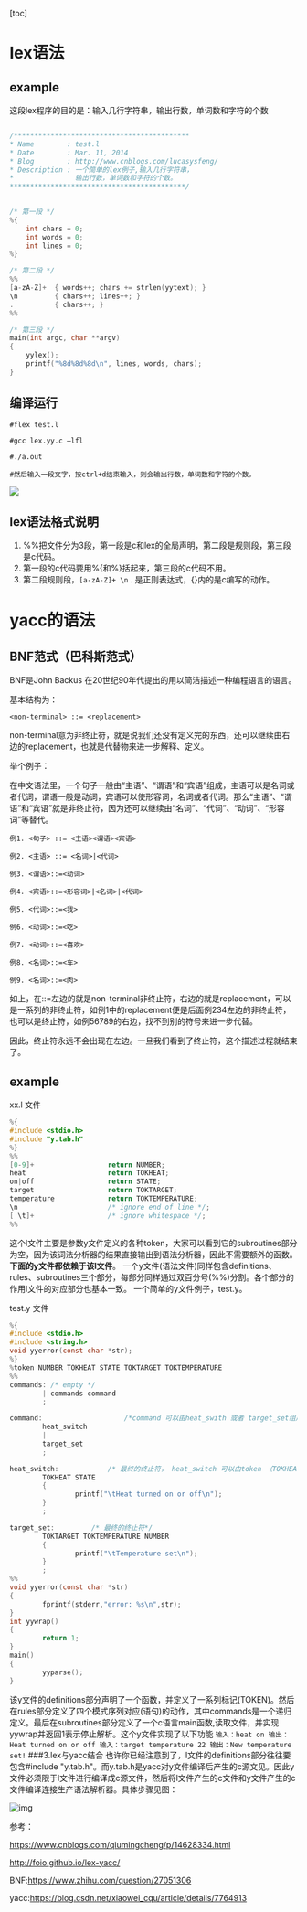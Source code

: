 [toc]

# lex语法



## example

这段lex程序的目的是：输入几行字符串，输出行数，单词数和字符的个数

```c

/*******************************************
* Name        : test.l
* Date        : Mar. 11, 2014
* Blog        : http://www.cnblogs.com/lucasysfeng/
* Description : 一个简单的lex例子,输入几行字符串，
*               输出行数，单词数和字符的个数。
*******************************************/
 

/* 第一段 */ 
%{
    int chars = 0;
    int words = 0;
    int lines = 0;
%}

/* 第二段 */  
%%
[a-zA-Z]+  { words++; chars += strlen(yytext); }
\n         { chars++; lines++; }
.          { chars++; }
%%

/* 第三段 */  
main(int argc, char **argv)
{
    yylex();
    printf("%8d%8d%8d\n", lines, words, chars);
}

```

## 编译运行

```shell
#flex test.l

#gcc lex.yy.c –lfl

#./a.out

#然后输入一段文字，按ctrl+d结束输入，则会输出行数，单词数和字符的个数。
```



![](..\images\compileStud\lex_1.jpg)

## lex语法格式说明

1. %%把文件分为3段，第一段是c和lex的全局声明，第二段是规则段，第三段是c代码。
2. 第一段的c代码要用%{和%}括起来，第三段的c代码不用。
3. 第二段规则段，`[a-zA-Z]+ \n`  . 是正则表达式，{}内的是c编写的动作。





# yacc的语法

## BNF范式（巴科斯范式）



BNF是John Backus 在20世纪90年代提出的用以简洁描述一种编程语言的语言。

基本结构为：

```SHELL
<non-terminal> ::= <replacement>
```

non-terminal意为非终止符，就是说我们还没有定义完的东西，还可以继续由右边的replacement，也就是代替物来进一步解释、定义。

举个例子：

在中文语法里，一个句子一般由“主语”、“谓语”和“宾语”组成，主语可以是名词或者代词，谓语一般是动词，宾语可以使形容词，名词或者代词。那么“主语”、“谓语”和“宾语”就是非终止符，因为还可以继续由“名词”、“代词”、“动词”、“形容词”等替代。

```shell
例1. <句子> ::= <主语><谓语><宾语>

例2. <主语> ::= <名词>|<代词>

例3. <谓语>::=<动词>

例4. <宾语>::=<形容词>|<名词>|<代词>

例5. <代词>::=<我>

例6. <动词>::=<吃>

例7. <动词>::=<喜欢>

例8. <名词>::=<车>

例9. <名词>::=<肉>
```

如上，在::=左边的就是non-terminal非终止符，右边的就是replacement，可以是一系列的非终止符，如例1中的replacement便是后面例234左边的非终止符，也可以是终止符，如例56789的右边，找不到别的符号来进一步代替。

因此，终止符永远不会出现在左边。一旦我们看到了终止符，这个描述过程就结束了。



## example

xx.l 文件

```c
%{
#include <stdio.h>
#include "y.tab.h"
%}
%%
[0-9]+                  return NUMBER;
heat                    return TOKHEAT;
on|off                  return STATE;
target                  return TOKTARGET;
temperature             return TOKTEMPERATURE;
\n                      /* ignore end of line */;
[ \t]+                  /* ignore whitespace */;
%%
```

这个l文件主要是参数y文件定义的各种token，大家可以看到它的subroutines部分为空，因为该词法分析器的结果直接输出到语法分析器，因此不需要额外的函数。**下面的y文件都依赖于该l文件**。 一个y文件(语法文件)同样包含definitions、rules、subroutines三个部分，每部分同样通过双百分号(%%)分割。各个部分的作用l文件的对应部分也基本一致。 一个简单的y文件例子，test.y。

test.y 文件

```c
%{
#include <stdio.h>
#include <string.h>
void yyerror(const char *str);
%}
%token NUMBER TOKHEAT STATE TOKTARGET TOKTEMPERATURE
%% 
commands: /* empty */
        | commands command
        ;

command:					/*command 可以由heat_swith 或者 target_set组成*/
        heat_switch
        |
        target_set
        ;

heat_switch:			/* 最终的终止符， heat_switch 可以由token （TOKHEAT STATE）组成 */
        TOKHEAT STATE
        {
                printf("\tHeat turned on or off\n");
        }
        ;

target_set:			/* 最终的终止符*/
        TOKTARGET TOKTEMPERATURE NUMBER
        {
                printf("\tTemperature set\n");
        }
        ;
%%
void yyerror(const char *str)
{
        fprintf(stderr,"error: %s\n",str);
}
int yywrap()
{
        return 1;
}  
main()
{
        yyparse();
} 

```

该y文件的definitions部分声明了一个函数，并定义了一系列标记(TOKEN)。然后在rules部分定义了四个模式序列对应(语句)的动作，其中commands是一个递归定义。最后在subroutines部分定义了一个c语言main函数,读取文件，并实现yywrap并返回1表示停止解析。这个y文件实现了以下功能 ``` 输入：heat on 输出：Heat turned on or off 输入：target temperature 22 输出：New temperature set! ``` ###3.lex与yacc结合 也许你已经注意到了，l文件的definitions部分往往要包含#include "y.tab.h"。而y.tab.h是yacc对y文件编译后产生的c源文见。因此y文件必须限于l文件进行编译成c源文件，然后将l文件产生的c文件和y文件产生的c文件编译连接生产语法解析器。具体步骤见图：

![img](..\images\compileStud\lex_yacc.jpg)








参考：

https://www.cnblogs.com/qiumingcheng/p/14628334.html

http://foio.github.io/lex-yacc/

BNF:https://www.zhihu.com/question/27051306



yacc:https://blog.csdn.net/xiaowei_cqu/article/details/7764913



